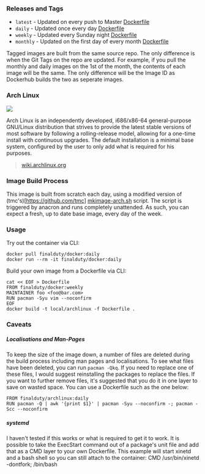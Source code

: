 ### Releases and Tags

* ````latest```` - Updated on every push to Master [Dockerfile](https://github.com/finalduty/docker-archlinux/blob/master/Dockerfile)
* ````daily```` - Updated once every day [Dockerfile](https://github.com/finalduty/docker-archlinux/blob/daily/Dockerfile)
* ````weekly```` - Updated every Sunday night [Dockerfile](https://github.com/finalduty/docker-archlinux/blob/weekly/Dockerfile)
* ````monthly```` - Updated on the first day of every month [Dockerfile](https://github.com/finalduty/docker-archlinux/blob/monthly/Dockerfile)

Tagged images are built from the same source repo. The only difference is when the Git Tags on the repo are updated. For example, if you pull the monthly and daily images on the 1st of the month, the contents of each image will be the same. The only difference will be the Image ID as Dockerhub builds the two as seperate images.

### Arch Linux
![](https://sources.archlinux.org/other/artwork/archlinux-logo-dark-90dpi.png)

Arch Linux is an independently developed, i686/x86-64 general-purpose GNU/Linux distribution that strives to provide the latest stable versions of most software by following a rolling-release model, allowing for a one-time install with continuous upgrades. The default installation is a minimal base system, configured by the user to only add what is required for his purposes. 

> [wiki.archlinux.org](https://wiki.archlinux.org/index.php/Arch_Linux)

### Image Build Process
This image is built from scratch each day, using a modified version of (tmc's)[https://github.com/tmc] [mkimage-arch.sh](https://github.com/dotcloud/docker/blob/master/contrib/mkimage-arch.sh) script. The script is triggered by anacron and runs completely unattended. As such, you can expect a fresh, up to date base image, every day of the week.


### Usage
Try out the container via CLI:
```
docker pull finalduty/docker:daily
docker run --rm -it finalduty/docker:daily
```

Build your own image from a Dockerfile via CLI:
```
cat << EOF > Dockerfile
FROM finalduty/docker:weekly
MAINTAINER foo <foo@bar.com>
RUN pacman -Syu vim --noconfirm
EOF
docker build -t local/archlinux -f Dockerfile .
```

### Caveats
##### Localisations and Man-Pages
To keep the size of the image down, a number of files are deleted during the build process including man pages and localisations. To see what files have been deleted, you can run ````pacman -Qkq````. If you need to replace one of these files, I would suggest reinstalling the packages to replace the files. If you want to further remove files, it's suggested that you do it in one layer to save on wasted space. You can use a Dockerfile such as the one below:

```
FROM finalduty/archlinux:daily
RUN pacman -Q | awk '{print $1}' | pacman -Syu --noconfirm -; pacman -Scc --noconfirm
```

##### systemd
I haven't tested if this works or what is required to get it to work. It is possible to take the ExecStart command out of a package's unit file and add that as a CMD layer to your own Dockerfile. This example will start xinetd and a bash shell so you can still attach to the container:
    CMD /usr/bin/xinetd -dontfork; /bin/bash

